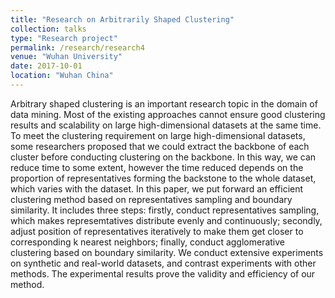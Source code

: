 ```yaml
---
title: "Research on Arbitrarily Shaped Clustering"
collection: talks
type: "Research project"
permalink: /research/research4
venue: "Wuhan University"
date: 2017-10-01
location: "Wuhan China"
---
```


Arbitrary shaped clustering is an important research topic in the domain of data mining. Most of the existing approaches cannot ensure good clustering results and scalability on large high-dimensional datasets at the same time. To meet the clustering requirement on large high-dimensional datasets, some researchers proposed that we could extract the backbone of each cluster before conducting clustering on the backbone. In this way, we can reduce time to some extent, however the time reduced depends on the proportion of representatives forming the backstone to the whole dataset, which varies with the dataset. In this paper, we put forward an efficient clustering method based on representatives sampling and boundary similarity. It includes three steps: firstly, conduct representatives sampling, which makes represemtatives distribute evenly and continuously; secondly, adjust position of representatives iteratively to make them get closer to corresponding k nearest neighbors; finally, conduct agglomerative clustering based on boundary similarity. We conduct extensive experiments on synthetic and real-world datasets, and contrast experiments with other methods. The experimental results prove the validity and efficiency of our method.
